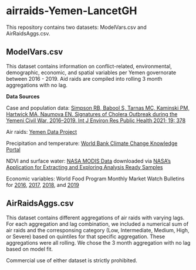 # airraids-Yemen-LancetGH
This repository contains two datasets: ModelVars.csv and AirRaidsAggs.csv.

## ModelVars.csv
This dataset contains information on conflict-related, environmental, demographic, economic, and spatial variables per Yemen governorate between 2016 - 2019. Aid raids are compiled into rolling 3 month aggregations with no lag. 


**Data Sources**

Case and population data: [Simpson RB, Babool S, Tarnas MC, Kaminski PM, Hartwick MA, Naumova EN. Signatures of Cholera Outbreak during the Yemeni Civil War, 2016–2019. Int J Environ Res Public Health 2021; 19: 378](https://www.ncbi.nlm.nih.gov/pmc/articles/PMC8744546/)

Air raids: [Yemen Data Project](https://yemenlg.org/governorates/)

Precipitation and temperature: [World Bank Climate Change Knowledge Portal](https://climateknowledgeportal.worldbank.org/)

NDVI and surface water: [NASA MODIS Data](https://modis.gsfc.nasa.gov/data/) downloaded via [NASA’s Application for Extracting and Exploring Analysis Ready Samples](https://appeears.earthdatacloud.nasa.gov/)

Economic variables: World Food Program Monthly Market Watch Bulletins for [2016](https://www.wfp.org/publications/yemen-monthly-market-watch-2016), [2017](https://www.wfp.org/publications/yemen-monthly-market-watch-2017), [2018](https://www.wfp.org/publications/yemen-monthly-market-watch-2018), and [2019](https://www.wfp.org/publications/yemen-monthly-market-watch-2019)


## AirRaidsAggs.csv
This dataset contains different aggregations of air raids with varying lags. For each aggregation and lag combination, we included a numerical sum of air raids and the corresponsing category (Low, Intermediate, Medium, High, or Severe) based on quintiles for that specific aggregation. These aggregations were all rolling. We chose the 3 month aggregation with no lag based on model fit.

Commercial use of either dataset is strictly prohibited.

